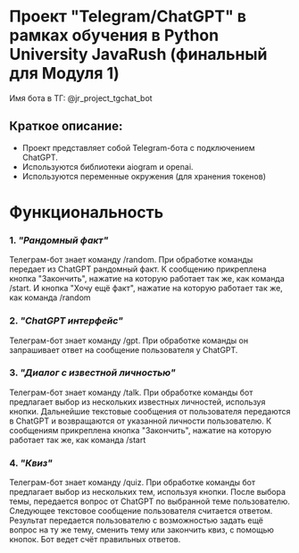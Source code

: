 # Проект "Telegram/ChatGPT" в рамках обучения в Python University JavaRush (финальный для Модуля 1)
Имя бота в ТГ: @jr_project_tgchat_bot

## Краткое описание:
- Проект представляет собой Telegram-бота с подключением ChatGPT.
- Используются библиотеки aiogram и openai.
- Используются переменные окружения (для хранения токенов)

# Функциональность 

### 1. *"Рандомный факт"*
Телеграм-бот знает команду /random.
При обработке команды передает из ChatGPT рандомный факт.
К сообщению прикреплена кнопка "Закончить", нажатие на которую работает так же, как команда /start.
И кнопка "Хочу ещё факт", нажатие на которую работает так же, как команда /random

### 2. *"ChatGPT интерфейс"*
Телеграм-бот знает команду /gpt.
При обработке команды он запрашивает ответ на сообщение пользователя у ChatGPT.

### 3. *"Диалог с известной личностью"*
Телеграм-бот знает команду /talk.
При обработке команды бот предлагает выбор из нескольких известных личностей, используя кнопки. 
Дальнейшие текстовые сообщения от пользователя передаются в ChatGPT и возвращаются от 
указанной личности пользователю.
К сообщениям прикреплена кнопка "Закончить", нажатие на которую работает так же, как команда /start

### 4. *"Квиз"*
Телеграм-бот знает команду /quiz.
При обработке команды бот предлагает выбор из нескольких тем, используя кнопки.
После выбора темы, передается вопрос от ChatGPT по выбранной теме пользователю.
Следующее текстовое сообщение пользователя считается ответом.
Результат передается пользователю с возможностью задать ещё вопрос на ту же тему, 
сменить тему или закончить квиз, с помощью кнопок.
Бот ведет счёт правильных ответов.
